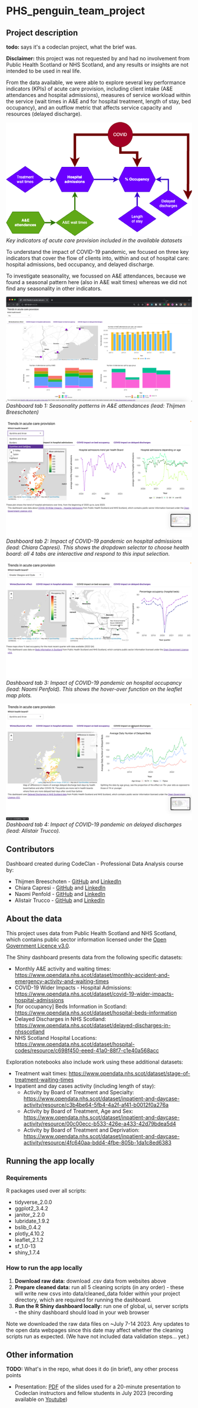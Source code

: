 # PHS_penguin_team_project
 
## Project description

**todo:** says it's a codeclan project, what the brief was.

**Disclaimer:** this project was not requested by and had no involvement from Public Health Scotland or NHS Scotland, and any results or insights are not intended to be used in real life.

From the data available, we were able to explore several key performance indicators (KPIs) of acute care provision, including client intake (A&E attendances and hospital admissions), measures of service workload within the service (wait times in A&E and for hospital treatment, length of stay, bed occupancy), and an outflow metric that affects service capacity and resources (delayed discharge).

![Key indicators diagram. Image shows data metrics in boxes (which are described in the following text) with their relationships. For example, A&E wait times follow on from A&E attendances, while hospital admissions has an arrow into hospital occupancy.](images/covid_kpis_all.drawio.png)
_Key indicators of acute care provision included in the available datasets_

To understand the impact of COVID-19 pandemic, we focused on three key indicators that cover the flow of clients into, within and out of hospital care: hospital admissions, bed occupancy, and delayed discharge.

To investigate seasonality, we focussed on A&E attendances, because we found a seasonal pattern here (also in A&E wait times) whereas we did not find any seasonality in other indicators.

![Screenshot of dashboard tab 1, with the selector at the top, 4 horizontal tabs, tab 1 selected, showing the 4 plots on tab 1.](images/dashboard_screenshots/tab1_seasonality_browser.png)
_Dashboard tab 1: Seasonality patterns in A&E attendances (lead: Thijmen Breeschoten)_

![Screenshot of dashboard tab 2, with the selector at the top, 4 horizontal tabs, tab 2 selected, showing a map plot on the left and two time series plots on the right, one for overall admissions and one showing amdissions for three different age categories. This image also shows the dropdown selector opened, with a list of health boards showing and one selected and highlighted in blue.](images/dashboard_screenshots/tab2_admissions_dropdown.png)
_Dashboard tab 2: Impact of COVID-19 pandemic on hospital admissions (lead: Chiara Capresi). This shows the dropdown selector to choose health board: all 4 tabs are interactive and respond to this input selection._

![Screenshot of dashboard tab 3, with the selector at the top, 4 horizontal tabs, tab 3 selected, showing two map plots on the left and a time series plot on the right. This image also shows the cursor positioned over a point on the second (and central) map plot with an information label showing that names the hospital at that location and its percentage occupancy.](images/dashboard_screenshots/tab3_occupancy_map_hover.png)
_Dashboard tab 3: Impact of COVID-19 pandemic on hospital occupancy (lead: Naomi Penfold). This shows the hover-over function on the leaflet map plots._

![Screenshot of dashboard tab 4, with the selector at the top, 4 horizontal tabs, tab 4 selected, showing a map plot on the left and a time series plot on the right.](images/dashboard_screenshots/tab4_delayed_discharge.png)
_Dashboard tab 4: Impact of COVID-19 pandemic on delayed discharges (lead: Alistair Trucco)._

## Contributors

Dashboard created during CodeClan - Professional Data Analysis course by:

* Thijmen Breeschoten - [GitHub](https://github.com/Thijmen18) and [LinkedIn](https://www.linkedin.com/in/thijmenbreeschoten/)
* Chiara Capresi - [GitHub](https://github.com/ChiaraCapresi) and [LinkedIn](https://www.linkedin.com/in/chiara-capresi/)
* Naomi Penfold - [GitHub](https://github.com/npscience) and [LinkedIn](https://www.linkedin.com/in/naomipenfold/)
* Alistair Trucco - [GitHub](https://github.com/the-deadly-c0w) and [LinkedIn](https://www.linkedin.com/in/a-trucco/)

## About the data
 
This project uses data from Public Health Scotland and NHS Scotland, which contains public sector information licensed under the [Open Government Licence v3.0](https://www.nationalarchives.gov.uk/doc/open-government-licence/version/3/).

The Shiny dashboard presents data from the following specific datasets: 

* Monthly A&E activity and waiting times: https://www.opendata.nhs.scot/dataset/monthly-accident-and-emergency-activity-and-waiting-times  
* COVID-19 Wider Impacts - Hospital Admissions: https://www.opendata.nhs.scot/dataset/covid-19-wider-impacts-hospital-admissions 
* [for occupancy] Beds Information in Scotland: https://www.opendata.nhs.scot/dataset/hospital-beds-information 
* Delayed Discharges in NHS Scotland: https://www.opendata.nhs.scot/dataset/delayed-discharges-in-nhsscotland
* NHS Scotland Hospital Locations:
https://www.opendata.nhs.scot/dataset/hospital-codes/resource/c698f450-eeed-41a0-88f7-c1e40a568acc

Exploration notebooks also include work using these additional datasets:

* Treatment wait times: https://www.opendata.nhs.scot/dataset/stage-of-treatment-waiting-times
* Inpatient and day cases activity (including length of stay):
  * Activity by Board of Treatment and Specialty: https://www.opendata.nhs.scot/dataset/inpatient-and-daycase-activity/resource/c3b4be64-5fb4-4a2f-af41-b0012f0a276a
  * Activity by Board of Treatment, Age and Sex: https://www.opendata.nhs.scot/dataset/inpatient-and-daycase-activity/resource/00c00ecc-b533-426e-a433-42d79bdea5d4
  * Activity by Board of Treatment and Deprivation: https://www.opendata.nhs.scot/dataset/inpatient-and-daycase-activity/resource/4fc640aa-bdd4-4fbe-805b-1da1c8ed6383

## Running the app locally

### Requirements

R packages used over all scripts:

* tidyverse_2.0.0
* ggplot2_3.4.2
* janitor_2.2.0
* lubridate_1.9.2
* bslib_0.4.2 
* plotly_4.10.2
* leaflet_2.1.2
* sf_1.0-13 
* shiny_1.7.4


### How to run the app locally

1. **Download raw data:** download .csv data from websites above 
2. **Prepare cleaned data:** run all 5 cleaning scripts (in any order) - these will write new csvs into data/cleaned_data folder within your project directory, which are required for running the dashboard.
3. **Run the R Shiny dashboard locally:** run one of global, ui, server scripts - the shiny dashboard should load in your web browser

Note we downloaded the raw data files on ~July 7-14 2023. Any updates to the open data webpages since this date may affect whether the cleaning scripts run as expected. (We have not included data validation steps... yet.)

## Other information

**TODO:** What's in the repo, what does it do (in brief), any other process points

* Presentation: [PDF](presentation/Project_presentation.pdf) of the slides used for a 20-minute presentation to Codeclan instructors and fellow students in July 2023 (recording available on [Youtube](https://www.youtube.com/watch?v=r6ZMxNVfhYE))

